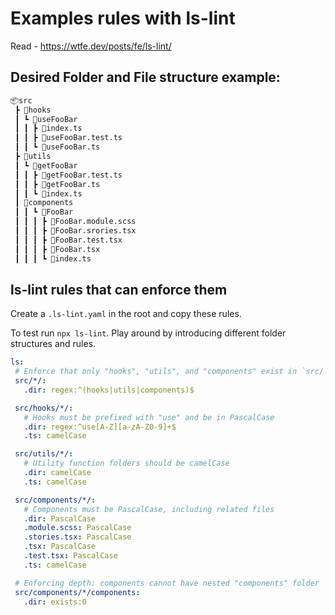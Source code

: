 # Examples rules with ls-lint

Read - https://wtfe.dev/posts/fe/ls-lint/

## Desired Folder and File structure example: 

```sh
📦src
 ┣ 📂hooks
 ┃ ┗ 📂useFooBar
 ┃ ┃ ┣ 📜index.ts
 ┃ ┃ ┣ 📜useFooBar.test.ts
 ┃ ┃ ┗ 📜useFooBar.ts
 ┣ 📂utils
 ┃ ┗ 📂getFooBar
 ┃ ┃ ┣ 📂getFooBar.test.ts
 ┃ ┃ ┣ 📂getFooBar.ts
 ┃ ┃ ┗ 📜index.ts
 ┃ 📂components
 ┃ ┃ ┗ 📂FooBar
 ┃ ┃ ┃ ┣ 📂FooBar.module.scss
 ┃ ┃ ┃ ┣ 📂FooBar.srories.tsx
 ┃ ┃ ┃ ┣ 📂FooBar.test.tsx
 ┃ ┃ ┃ ┣ 📂FooBar.tsx
 ┃ ┃ ┃ ┗ 📜index.ts
```

 ## ls-lint rules that can enforce them

 Create a `.ls-lint.yaml` in the root and copy these rules. 
 
 To test run `npx ls-lint`. Play around by introducing different folder structures and rules. 

 ```yaml
ls:
  # Enforce that only "hooks", "utils", and "components" exist in `src/`
  src/*/:
    .dir: regex:^(hooks|utils|components)$

  src/hooks/*/:
    # Hooks must be prefixed with "use" and be in PascalCase
    .dir: regex:^use[A-Z][a-zA-Z0-9]+$
    .ts: camelCase

  src/utils/*/:
    # Utility function folders should be camelCase
    .dir: camelCase
    .ts: camelCase

  src/components/*/:
    # Components must be PascalCase, including related files
    .dir: PascalCase
    .module.scss: PascalCase
    .stories.tsx: PascalCase
    .tsx: PascalCase
    .test.tsx: PascalCase
    .ts: camelCase

  # Enforcing depth: components cannot have nested "components" folder
  src/components/*/components:
    .dir: exists:0

 ```